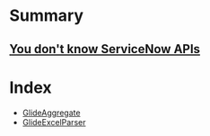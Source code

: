 # Summary
[You don't know ServiceNow APIs](./cover.md)
---
# Index
- [GlideAggregate](./glideaggregate.md)
- [GlideExcelParser](./glideexcelparser.md)